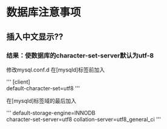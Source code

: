 # 数据库注意事项

## 插入中文显示??
### 结果：使数据库的character-set-server默认为utf-8
修改mysql.conf.d
在[mysqld]标签前加入

'''
[client]  
default-character-set=utf8 
'''

在[mysqld]标签域的最后加入

'''
default-storage-engine=INNODB  
character-set-server=utf8 
collation-server=utf8_general_ci
'''
